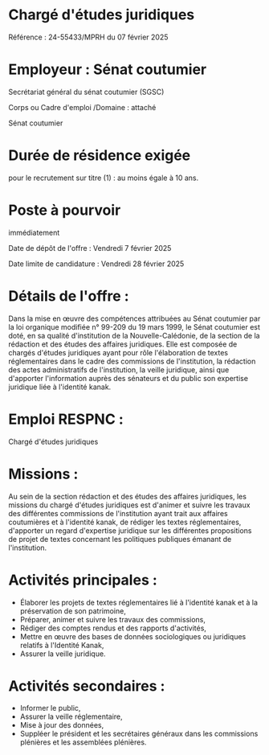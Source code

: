 # Chargé d'études juridiques

Référence : 24-55433/MPRH du 07 février 2025

# Employeur : Sénat coutumier

Secrétariat général du sénat coutumier (SGSC)

Corps ou Cadre d'emploi /Domaine : attaché

Sénat coutumier

# Durée de résidence exigée

pour le recrutement sur titre (1) : au moins égale à 10 ans.

# Poste à pourvoir

immédiatement

Date de dépôt de l'offre : Vendredi 7 février 2025

Date limite de candidature : Vendredi 28 février 2025

# Détails de l'offre :

Dans la mise en œuvre des compétences attribuées au Sénat coutumier par la loi organique modifiée n° 99-209 du 19 mars 1999, le Sénat coutumier est doté, en sa qualité d'institution de la Nouvelle-Calédonie, de la section de la rédaction et des études des affaires juridiques. Elle est composée de chargés d'études juridiques ayant pour rôle l'élaboration de textes réglementaires dans le cadre des commissions de l'institution, la rédaction des actes administratifs de l'institution, la veille juridique, ainsi que d'apporter l'information auprès des sénateurs et du public son expertise juridique liée à l'identité kanak.

# Emploi RESPNC :

Chargé d'études juridiques

# Missions :

Au sein de la section rédaction et des études des affaires juridiques, les missions du chargé d'études juridiques est d'animer et suivre les travaux des différentes commissions de l'institution ayant trait aux affaires coutumières et à l'identité kanak, de rédiger les textes réglementaires, d'apporter un regard d'expertise juridique sur les différentes propositions de projet de textes concernant les politiques publiques émanant de l'institution.

# Activités principales :

- Élaborer les projets de textes réglementaires lié à l'identité kanak et à la préservation de son patrimoine,
- Préparer, animer et suivre les travaux des commissions,
- Rédiger des comptes rendus et des rapports d'activités,
- Mettre en œuvre des bases de données sociologiques ou juridiques relatifs à l'Identité Kanak,
- Assurer la veille juridique.

# Activités secondaires :

- Informer le public,
- Assurer la veille réglementaire,
- Mise à jour des données,
- Suppléer le président et les secrétaires généraux dans les commissions plénières et les assemblées plénières.
